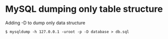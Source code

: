 # MySQL dumping only table structure

Adding -D to dump only data structure

```
$ mysqldump -h 127.0.0.1 -uroot -p -D database > db.sql
```
